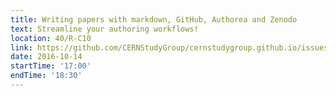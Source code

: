 ```yaml
---
title: Writing papers with markdown, GitHub, Authorea and Zenodo
text: Streamline your authoring workflows!
location: 40/R-C10
link: https://github.com/CERNStudyGroup/cernstudygroup.github.io/issues/57
date: 2016-10-14
startTime: '17:00'
endTime: '18:30'
---
```

